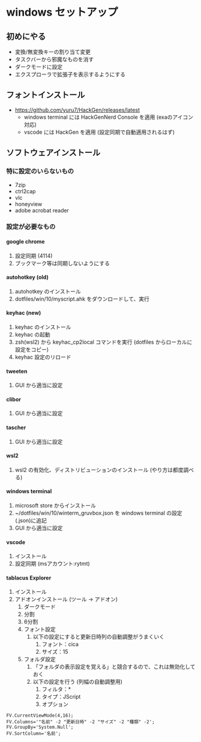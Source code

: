 # windows セットアップ

## 初めにやる
- 変換/無変換キーの割り当て変更
- タスクバーから邪魔なものを消す
- ダークモードに設定
- エクスプローラで拡張子を表示するようにする

## フォントインストール
- https://github.com/yuru7/HackGen/releases/latest
  - windows terminal には HackGenNerd Console を適用 (exaのアイコン対応)
  - vscode には HackGen を適用 (設定同期で自動適用されるはず)

## ソフトウェアインストール
### 特に設定のいらないもの
- 7zip
- ctrl2cap
- vlc
- honeyview
- adobe acrobat reader

### 設定が必要なもの
#### google chrome
1. 設定同期 (4114)
2. ブックマーク等は同期しないようにする

#### autohotkey (old)
1. autohotkey のインストール
2. dotfiles/win/10/myscript.ahk をダウンロードして、実行

#### keyhac (new)
1. keyhac のインストール
2. keyhac の起動
3. zsh(wsl2) から keyhac_cp2local コマンドを実行 (dotfiles からローカルに設定をコピー)
4. keyhac 設定のリロード

#### tweeten
1. GUI から適当に設定

#### clibor
1. GUI から適当に設定

#### tascher
1. GUI から適当に設定

#### wsl2
1. wsl2 の有効化、ディストリビューションのインストール (やり方は都度調べる)

#### windows terminal
1. microsoft store からインストール
2. ~/dotfiles/win/10/winterm_gruvbox.json を windows terminal の設定(.json)に追記
3. GUI から適当に設定

#### vscode
1. インストール
2. 設定同期 (msアカウント:rytmt)

#### tablacus Explorer
1. インストール
2. アドオンインストール (ツール -> アドオン)
   1. ダークモード
   2. 分割
   3. 6分割
   4. フォント設定
      1. 以下の設定にすると更新日時列の自動調整がうまくいく
         1. フォント：cica
         2. サイズ：15
   5. フォルダ設定
      1. 「フォルダの表示設定を覚える」と競合するので、これは無効化しておく
      2. 以下の設定を行う (列幅の自動調整用)
         1. フィルタ：*
         2. タイプ：JScript
         3. オプション
```
FV.CurrentViewMode(4,16);
FV.Columns='"名前" -2 "更新日時" -2 "サイズ" -2 "種類" -2';
FV.GroupBy='System.Null';
FV.SortColumn='名前';
```

